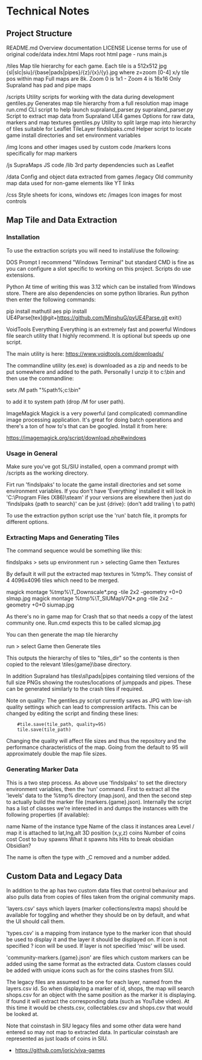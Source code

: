 # Technical Notes

## Project Structure

README.md		Overview documentation
LICENSE			License terms for use of original code/data
index.html		Maps root html page - runs main.js

/tiles			Map tile hierarchy for each game. Each tile is a 512x512 jpg
				{sl|slc|siu}/{base|pads|pipes}/{z}/{x}/{y}.jpg
				where z=zoom [0-4] x/y tile pos within map
				Full maps are 8k. Zoom 0 is 1x1 - Zoom 4 is 16x16
				Only Supraland has pad and pipe maps

/scripts		Utility scripts for working with the data during development
	gentiles.py			Generates map tile hierarchy from a full resolution map image
	run.cmd				CLI script to help launch supraland_parser.py
	supraland_parser.py	Script to extract map data from Supraland UE4 games
						Options for raw data, markers and map textures
	gentiles.py			Utility to split large map into hierarchy of tiles suitable for Leaflet TileLayer
    findslpaks.cmd      Helper script to locate game install directories and set environment variables

/img			Icons and other images used by custom code
	/markers			Icons specifically for map markers

/js				SupraMaps JS code
	/lib				3rd party dependencies such as Leaflet

/data			Config and object data extracted from games
	/legacy				Old community map data used for non-game elements like YT links

/css			Style sheets for icons, windows etc
	/images				Icon images for most controls
	
## Map Tile and Data Extraction

### Installation

To use the extraction scripts you will need to install/use the following:

DOS Prompt
I recommend "Windows Terminal" but standard CMD is fine as you can configure
a slot specific to working on this project. Scripts do use extensions.

Python
At time of writing this was 3.12 which can be installed from Windows store.
There are also dependencies on some python libraries. Run python then enter
the following commands:

  pip install mathutil aes
  pip install UE4Parse[tex]@git+https://github.com/MinshuG/pyUE4Parse.git
  exit()

VoidTools Everything
Everything is an extremely fast and powerful Windows file search utility
that I highly recommend. It is optional but speeds up one script.

The main utility is here: https://www.voidtools.com/downloads/

The commandline utility (es.exe) is downloaded as a zip and needs to be
put somewhere and added to the path. Personally I unzip it to c:\bin and
then use the commandline:

  setx /M path "%path%;c:\bin"

to add it to system path (drop /M for user path).

ImageMagick
Magick is a very powerful (and complicated) commandline image processing
application. It's great for doing batch operations and there's a ton of
how to's that can be googled. Install it from here:

  https://imagemagick.org/script/download.php#windows

### Usage in General

Make sure you've got SL/SIU installed, open a command prompt with
/scripts as the working directory.

Firt run 'findslpaks' to locate the game install directories and
set some environment variables. If you don't have 'Everything' installed
it will look in 'C:\Program Files (X86)\steam' if your versions are
elsewhere then just do 'findslpaks {path to search}' can be just {drive}:
(don't add trailing \ to path)

To use the extraction python script use the 'run' batch file, it prompts
for different options.

### Extracting Maps and Generating Tiles

The command sequence would be something like this:

findslpaks         > sets up environment
run                > selecting Game then Textures

By default it will put the extracted map textures in %tmp%. They consist
of 4 4096x4096 tiles which need to be merged.

magick montage %tmp%\T_Downscale*.png -tile 2x2 -geometry +0+0 slmap.jpg
magick montage %tmp%\T_SIUMapV7Q*.png -tile 2x2 -geometry +0+0 siumap.jpg

As there's no in game map for Crash that so that needs a copy of the latest
community one. Run.cmd expects this to be called slcmap.jpg

You can then generate the map tile hierarchy 

run					> select Game then Generate tiles

This outputs the hierarchy of tiles to "tiles_dir" so the contents is then
copied to the relevant \tiles\{game}\base directory.

In addition Supraland has tiles\sl\pads|pipes containing tiled versions of
the full size PNGs showing the routes/locations of jumppads and pipes. These
can be generated similarly to the crash tiles if required.

Note on quality: The gentiles.py script currently saves as JPG with low-ish
quality settings which can lead to compression artifacts. This can be changed
by editing the script and finding these lines:

        #tile.save(tile_path, quality=95)
        tile.save(tile_path)

Changing the quality will affect file sizes and thus the repository and the
performance characteristics of the map. Going from the default to 95 will
approximately double the map file sizes.

### Generating Marker Data

This is a two step process. As above use 'findslpaks' to set the directory
environment variables, then the 'run' command. First to extract all the
'levels' data to the %tmp% directory (map.json), and then the second step to
actually build the marker file (markers.{game}.json). Internally the script
has a list of classes we're interested in and dumps the instances with the
following properties (if available):

  name			Name of the instance
  type			Name of the class it instances
  area			Level / map it is attached to
  lat,lng,alt	3D position (x,y,z)
  coins			Number of coins
  cost			Cost to buy
  spawns		What it spawns
  hits			Hits to break
  obsidian		Obsidian?

The name is often the type with _C removed and a number added.

## Custom Data and Legacy Data

In addition to the ap has two custom data files that control behaviour and
also pulls data from copies of files taken from the original community maps.

'layers.csv' says which layers (marker collections/extra maps) should be
available for toggling and whether they should be on by default, and what the
UI should call them.

'types.csv' is a mapping from instance type to the marker icon that should
be used to display it and the layer it should be displayed on. If icon is
not specified ? icon will be used. If layer is not specified 'misc' will be
used.

'community-markers.{game}.json' are files which custom markers can be added using the
same format as the extracted data. Custom classes could be added with unique icons
such as for the coins stashes from SIU.

The legacy files are assumed to be one for each layer, named from the layers.csv id.
So when displaying a marker of id, shops, the map will search shops.csv for an
object with the same position as the marker it is displaying. If found it will
extract the corresponding data (such as YouTube video). At this time it would be
chests.csv, collectables.csv and shops.csv that would be looked at.

Note that coinstash in SIU legacy files and some other data were hand entered
so may not map to extracted data. In particular coinstash are represented as just
loads of coins in SIU.
* https://github.com/joric/viva-games
